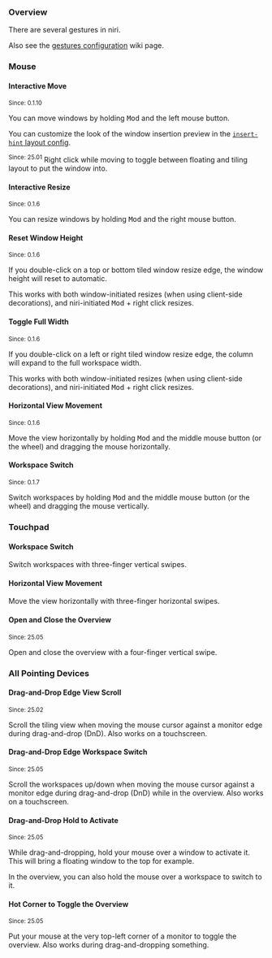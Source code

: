 ### Overview

There are several gestures in niri.

Also see the [gestures configuration](./Configuration:-Gestures.md) wiki page.

### Mouse

#### Interactive Move

<sup>Since: 0.1.10</sup>

You can move windows by holding <kbd>Mod</kbd> and the left mouse button.

You can customize the look of the window insertion preview in the [`insert-hint` layout config](./Configuration:-Layout.md#insert-hint).

<sup>Since: 25.01</sup> Right click while moving to toggle between floating and tiling layout to put the window into.

#### Interactive Resize

<sup>Since: 0.1.6</sup>

You can resize windows by holding <kbd>Mod</kbd> and the right mouse button.

#### Reset Window Height

<sup>Since: 0.1.6</sup>

If you double-click on a top or bottom tiled window resize edge, the window height will reset to automatic.

This works with both window-initiated resizes (when using client-side decorations), and niri-initiated <kbd>Mod</kbd> + right click resizes.

#### Toggle Full Width

<sup>Since: 0.1.6</sup>

If you double-click on a left or right tiled window resize edge, the column will expand to the full workspace width.

This works with both window-initiated resizes (when using client-side decorations), and niri-initiated <kbd>Mod</kbd> + right click resizes.

#### Horizontal View Movement

<sup>Since: 0.1.6</sup>

Move the view horizontally by holding <kbd>Mod</kbd> and the middle mouse button (or the wheel) and dragging the mouse horizontally.

#### Workspace Switch

<sup>Since: 0.1.7</sup>

Switch workspaces by holding <kbd>Mod</kbd> and the middle mouse button (or the wheel) and dragging the mouse vertically.

### Touchpad

#### Workspace Switch

Switch workspaces with three-finger vertical swipes.

#### Horizontal View Movement

Move the view horizontally with three-finger horizontal swipes.

#### Open and Close the Overview

<sup>Since: 25.05</sup>

Open and close the overview with a four-finger vertical swipe.

### All Pointing Devices

#### Drag-and-Drop Edge View Scroll

<sup>Since: 25.02</sup>

Scroll the tiling view when moving the mouse cursor against a monitor edge during drag-and-drop (DnD).
Also works on a touchscreen.

#### Drag-and-Drop Edge Workspace Switch

<sup>Since: 25.05</sup>

Scroll the workspaces up/down when moving the mouse cursor against a monitor edge during drag-and-drop (DnD) while in the overview.
Also works on a touchscreen.

#### Drag-and-Drop Hold to Activate

<sup>Since: 25.05</sup>

While drag-and-dropping, hold your mouse over a window to activate it.
This will bring a floating window to the top for example.

In the overview, you can also hold the mouse over a workspace to switch to it.

#### Hot Corner to Toggle the Overview

<sup>Since: 25.05</sup>

Put your mouse at the very top-left corner of a monitor to toggle the overview.
Also works during drag-and-dropping something.
